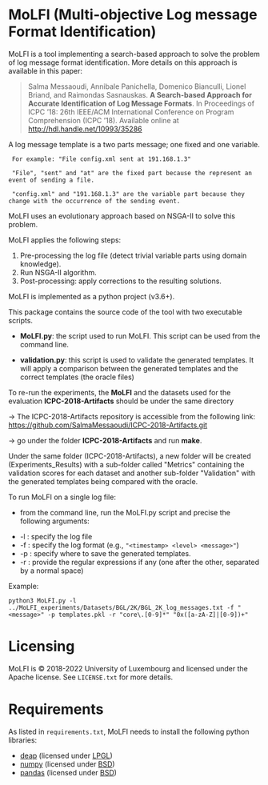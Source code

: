 # MoLFI (Multi-objective Log message Format Identification)

MoLFI is a tool implementing a search-based approach to solve the problem of log message format identification.
More details on this approach is available in this paper:

> Salma Messaoudi, Annibale Panichella, Domenico Bianculli, Lionel Briand, and Raimondas Sasnauskas. __A Search-based Approach for Accurate Identification of Log Message Formats__. In Proceedings of ICPC ’18: 26th IEEE/ACM International Conference on Program Comprehension (ICPC ’18).  Available online at http://hdl.handle.net/10993/35286

A log message template is a two parts message; one fixed and one variable.

     For example: "File config.xml sent at 191.168.1.3"

     "File", "sent" and "at" are the fixed part because the represent an event of sending a file.

     "config.xml" and "191.168.1.3" are the variable part because they change with the occurrence of the sending event.

MoLFI uses an evolutionary approach based on NSGA-II to solve this problem.

MoLFI applies the following steps:

1. Pre-processing the log file (detect trivial variable parts using domain knowledge).
1. Run NSGA-II algorithm.
1. Post-processing: apply corrections to the resulting solutions.

MoLFI is implemented as a python project (v3.6+).

This package contains the source code of the tool with two executable scripts.

* **MoLFI.py**: the script used to run MoLFI. This script can be used from the command line.   

* **validation.py**: this script is used to validate the generated templates. It will apply a comparison between the generated templates and the correct templates (the oracle files)


To re-run the experiments, the **MoLFI** and the datasets used for the evaluation **ICPC-2018-Artifacts** should be under the same directory

-> The ICPC-2018-Artifacts repository is accessible from the following link: https://github.com/SalmaMessaoudi/ICPC-2018-Artifacts.git

-> go under the folder **ICPC-2018-Artifacts** and run **make**.

Under the same folder (ICPC-2018-Artifacts), a new folder will be created (Experiments_Results) with a sub-folder called "Metrics" containing the validation scores for each dataset and another sub-folder "Validation" with the generated templates being compared with the oracle.

To run MoLFI on a single log file:

- from the command line, run the MoLFI.py script and precise the following arguments:
*  -l : specify the log file
*  -f : specify the log format (e.g., `"<timestamp> <level> <message>"`)
*  -p : specify where to save the generated templates.
*  -r : provide the regular expressions if any (one after the other, separated by a normal space)

Example:
```shell script
python3 MoLFI.py -l ../MoLFI_experiments/Datasets/BGL/2K/BGL_2K_log_messages.txt -f "<message>" -p templates.pkl -r "core\.[0-9]*" "0x([a-zA-Z]|[0-9])+"
```

# Licensing

MoLFI is © 2018-2022 University of Luxembourg and licensed under the Apache license. See `LICENSE.txt` for more details.

# Requirements

As listed in `requirements.txt`, MoLFI needs to install the following python libraries:
- [deap](https://github.com/DEAP/deap) (licensed under [LPGL](https://github.com/DEAP/deap/blob/master/LICENSE.txt))
- [numpy](https://github.com/numpy/numpy) (licensed under [BSD](https://github.com/numpy/numpy/blob/main/LICENSE.txt))
- [pandas](https://github.com/pandas-dev/pandas) (licensed under [BSD](https://github.com/pandas-dev/pandas/blob/main/LICENSE))
